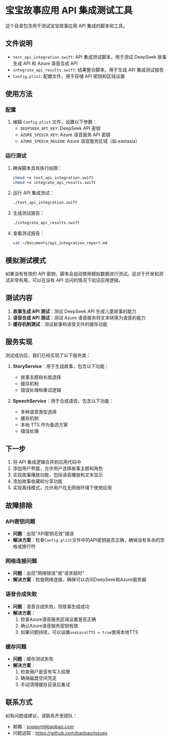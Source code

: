 # 宝宝故事应用 API 集成测试工具

这个目录包含用于测试宝宝故事应用 API 集成的脚本和工具。

## 文件说明

- `test_api_integration.swift`: API 集成测试脚本，用于测试 DeepSeek 故事生成 API 和 Azure 语音合成 API
- `integrate_api_results.swift`: 结果整合脚本，用于生成 API 集成测试报告
- `Config.plist`: 配置文件，用于存储 API 密钥和区域设置

## 使用方法

### 配置

1. 编辑 `Config.plist` 文件，设置以下参数：
   - `DEEPSEEK_API_KEY`: DeepSeek API 密钥
   - `AZURE_SPEECH_KEY`: Azure 语音服务 API 密钥
   - `AZURE_SPEECH_REGION`: Azure 语音服务区域（如 eastasia）

### 运行测试

1. 确保脚本具有执行权限：
   ```bash
   chmod +x test_api_integration.swift
   chmod +x integrate_api_results.swift
   ```

2. 运行 API 集成测试：
   ```bash
   ./test_api_integration.swift
   ```

3. 生成测试报告：
   ```bash
   ./integrate_api_results.swift
   ```

4. 查看测试报告：
   ```bash
   cat ~/Documents/api_integration_report.md
   ```

## 模拟测试模式

如果没有有效的 API 密钥，脚本会自动使用模拟数据进行测试。这对于开发和测试非常有用，可以在没有 API 访问的情况下验证应用逻辑。

## 测试内容

1. **故事生成 API 测试**：测试 DeepSeek API 生成儿童故事的能力
2. **语音合成 API 测试**：测试 Azure 语音服务将文本转换为语音的能力
3. **缓存机制测试**：测试故事和语音文件的缓存功能

## 服务实现

测试成功后，我们已经实现了以下服务类：

1. **StoryService**：用于生成故事，包含以下功能：
   - 故事主题和长度选择
   - 缓存机制
   - 错误处理和重试逻辑

2. **SpeechService**：用于合成语音，包含以下功能：
   - 多种语音类型选择
   - 缓存机制
   - 本地 TTS 作为备选方案
   - 错误处理

## 下一步

1. 将 API 集成逻辑合并到应用代码中
2. 添加用户界面，允许用户选择故事主题和角色
3. 实现故事播放功能，包括语音播放和文本显示
4. 添加故事收藏和分享功能
5. 实现离线模式，允许用户在无网络环境下使用应用

## 故障排除

### API密钥问题

- **问题**：出现"API密钥无效"错误
- **解决方案**：检查`Config.plist`文件中的API密钥是否正确，确保没有多余的空格或换行符

### 网络连接问题

- **问题**：出现"网络错误"或"请求超时"
- **解决方案**：检查网络连接，确保可以访问DeepSeek和Azure服务器

### 语音合成失败

- **问题**：语音合成失败，但故事生成成功
- **解决方案**：
  1. 检查Azure语音服务区域设置是否正确
  2. 确认Azure语音服务密钥有效
  3. 如果问题持续，可以设置`useLocalTTS = true`使用本地TTS

### 缓存问题

- **问题**：缓存测试失败
- **解决方案**：
  1. 检查用户是否有写入权限
  2. 确保磁盘空间充足
  3. 手动清理缓存目录后重试

## 联系方式

如有问题或建议，请联系开发团队：

- 邮箱：support@baobao.com
- 问题追踪：https://github.com/baobao/issues 
